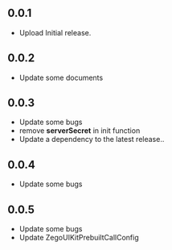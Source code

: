 ## 0.0.1

* Upload Initial release.

## 0.0.2

* Update some documents

## 0.0.3

* Update some bugs
* remove **serverSecret** in init function
* Update a dependency to the latest release..

## 0.0.4

* Update some bugs

## 0.0.5

* Update some bugs
* Update ZegoUIKitPrebuiltCallConfig